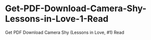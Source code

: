 # Get-PDF-Download-Camera-Shy-Lessons-in-Love-1-Read
Get PDF Download Camera Shy (Lessons in Love, #1) Read
